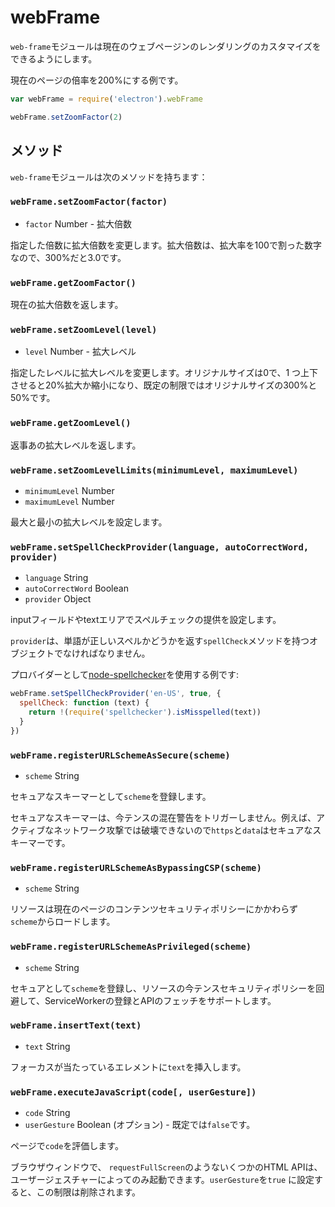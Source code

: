 # webFrame

`web-frame`モジュールは現在のウェブページンのレンダリングのカスタマイズをできるようにします。

現在のページの倍率を200%にする例です。

```javascript
var webFrame = require('electron').webFrame

webFrame.setZoomFactor(2)
```

## メソッド

`web-frame`モジュールは次のメソッドを持ちます：

### `webFrame.setZoomFactor(factor)`

* `factor` Number - 拡大倍数

指定した倍数に拡大倍数を変更します。拡大倍数は、拡大率を100で割った数字なので、300%だと3.0です。

### `webFrame.getZoomFactor()`

現在の拡大倍数を返します。

### `webFrame.setZoomLevel(level)`

* `level` Number - 拡大レベル

指定したレベルに拡大レベルを変更します。オリジナルサイズは0で、1 つ上下させると20%拡大か縮小になり、既定の制限ではオリジナルサイズの300%と50%です。

### `webFrame.getZoomLevel()`

返事あの拡大レベルを返します。

### `webFrame.setZoomLevelLimits(minimumLevel, maximumLevel)`

* `minimumLevel` Number
* `maximumLevel` Number

最大と最小の拡大レベルを設定します。

### `webFrame.setSpellCheckProvider(language, autoCorrectWord, provider)`

* `language` String
* `autoCorrectWord` Boolean
* `provider` Object

inputフィールドやtextエリアでスペルチェックの提供を設定します。

`provider`は、単語が正しいスペルかどうかを返す`spellCheck`メソッドを持つオブジェクトでなければなりません。


プロバイダーとして[node-spellchecker][spellchecker]を使用する例です:

```javascript
webFrame.setSpellCheckProvider('en-US', true, {
  spellCheck: function (text) {
    return !(require('spellchecker').isMisspelled(text))
  }
})
```

### `webFrame.registerURLSchemeAsSecure(scheme)`

* `scheme` String

セキュアなスキーマーとして`scheme`を登録します。

セキュアなスキーマーは、今テンスの混在警告をトリガーしません。例えば、アクティブなネットワーク攻撃では破壊できないので`https`と`data`はセキュアなスキーマーです。

### `webFrame.registerURLSchemeAsBypassingCSP(scheme)`

* `scheme` String

リソースは現在のページのコンテンツセキュリティポリシーにかかわらず `scheme`からロードします。

### `webFrame.registerURLSchemeAsPrivileged(scheme)`

* `scheme` String

セキュアとして`scheme`を登録し、リソースの今テンスセキュリティポリシーを回避して、ServiceWorkerの登録とAPIのフェッチをサポートします。

### `webFrame.insertText(text)`

* `text` String

フォーカスが当たっているエレメントに`text`を挿入します。

### `webFrame.executeJavaScript(code[, userGesture])`

* `code` String
* `userGesture` Boolean (オプション) - 既定では`false`です。

ページで`code`を評価します。

ブラウザウィンドウで、 `requestFullScreen`のようないくつかのHTML APIは、ユーザージェスチャーによってのみ起動できます。`userGesture`を`true` に設定すると、この制限は削除されます。

[spellchecker]: https://github.com/atom/node-spellchecker
